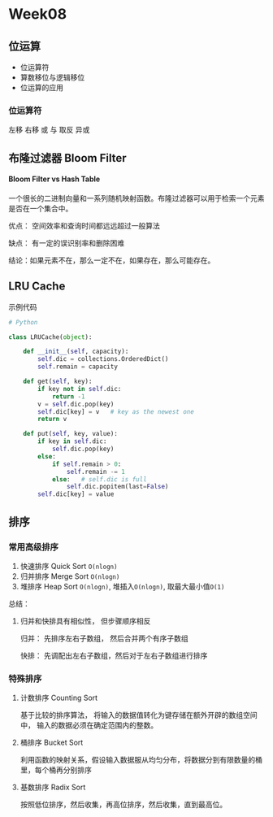 # Week08

## 位运算

* 位运算符
* 算数移位与逻辑移位
* 位运算的应用

### 位运算符

左移 右移 或 与 取反 异或

## 布隆过滤器 Bloom Filter

#### Bloom Filter vs Hash Table

一个很长的二进制向量和一系列随机映射函数。布隆过滤器可以用于检索一个元素是否在一个集合中。

优点： 空间效率和查询时间都远远超过一般算法

缺点： 有一定的误识别率和删除困难

结论：如果元素不在，那么一定不在，如果存在，那么可能存在。

## LRU Cache 

示例代码

```python
# Python 

class LRUCache(object): 

	def __init__(self, capacity): 
		self.dic = collections.OrderedDict() 
		self.remain = capacity

	def get(self, key): 
		if key not in self.dic: 
			return -1 
		v = self.dic.pop(key) 
		self.dic[key] = v   # key as the newest one 
		return v 

	def put(self, key, value): 
		if key in self.dic: 
			self.dic.pop(key) 
		else: 
			if self.remain > 0: 
				self.remain -= 1 
			else:   # self.dic is full
				self.dic.popitem(last=False) 
		self.dic[key] = value
```



## 排序

### 常用高级排序

1. 快速排序 Quick Sort `O(nlogn)`
2. 归并排序 Merge Sort `O(nlogn)`
3. 堆排序 Heap Sort `O(nlogn)`, 堆插入`O(nlogn)`, 取最大最小值`O(1)`

总结：

1. 归并和快排具有相似性， 但步骤顺序相反

   归并： 先排序左右子数组， 然后合并两个有序子数组

   快排： 先调配出左右子数组，然后对于左右子数组进行排序

### 特殊排序

1. 计数排序 Counting Sort

   基于比较的排序算法， 将输入的数据值转化为键存储在额外开辟的数组空间中， 输入的数据必须在确定范围内的整数。

2. 桶排序 Bucket Sort

   利用函数的映射关系，假设输入数据服从均匀分布，将数据分到有限数量的桶里，每个桶再分别排序

3. 基数排序 Radix Sort

   按照低位排序，然后收集，再高位排序，然后收集，直到最高位。
